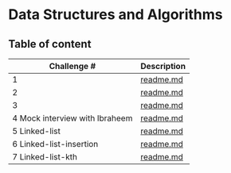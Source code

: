# Data Structures and Algorithms

## Table of content

| Challenge #                    | Description                                                             |
| ------------------------------ | ----------------------------------------------------------------------- |
| 1                              | [readme.md](javascript/code-challenges/challenge01/README.md)           |
| 2                              | [readme.md](javascript/code-challenges/challenge02/README.md)           |
| 3                              | [readme.md](javascript/code-challenges/challenge03/README.md)           |
| 4 Mock interview with Ibraheem | [readme.md](javascript/code-challenges/challenge04/README.md)           |
| 5 Linked-list                  | [readme.md](javascript/linked-list/Readme.md)                           |
| 6 Linked-list-insertion        | [readme.md](javascript/code-challenges/linked-list-insertion/README.md) |
| 7 Linked-list-kth              | [readme.md](javascript/code-challenges/linked-list-kth/README.md)       |

